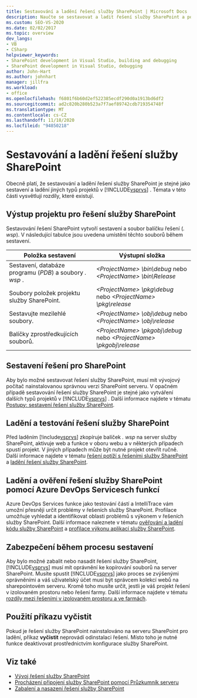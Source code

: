 ```yaml
---
title: Sestavování a ladění řešení služby SharePoint | Microsoft Docs
description: Naučte se sestavovat a ladit řešení služby SharePoint a porozumět tomu, jak se liší od vytváření a ladění jiných typů projektů v aplikaci Visual Studio.
ms.custom: SEO-VS-2020
ms.date: 02/02/2017
ms.topic: overview
dev_langs:
- VB
- CSharp
helpviewer_keywords:
- SharePoint development in Visual Studio, building and debugging
- SharePoint development in Visual Studio, debugging
author: John-Hart
ms.author: johnhart
manager: jillfra
ms.workload:
- office
ms.openlocfilehash: f6801f6b60d2ef522385ecdf290d0a1913bd6df2
ms.sourcegitcommit: ad2c820b280b523a7f7aef89742cdb719354748f
ms.translationtype: MT
ms.contentlocale: cs-CZ
ms.lasthandoff: 11/18/2020
ms.locfileid: "94850218"
---
```

# <a name="build-and-debug-sharepoint-solutions"></a>Sestavování a ladění řešení služby SharePoint
  Obecně platí, že sestavování a ladění řešení služby SharePoint je stejné jako sestavení a ladění jiných typů projektů v [!INCLUDE[vsprvs](../sharepoint/includes/vsprvs-md.md)] . Témata v této části vysvětlují rozdíly, které existují.

## <a name="project-output-for-sharepoint-solutions"></a>Výstup projektu pro řešení služby SharePoint
 Sestavování řešení SharePoint vytvoří sestavení a soubor balíčku řešení (*. wsp*). V následující tabulce jsou uvedena umístění těchto souborů během sestavení.

|Položka sestavení|Výstupní složka|
|----------------|-------------------|
|Sestavení, databáze programu (*PDB*) a soubory *. wsp* .|*\<ProjectName> \bin\debug* nebo *\<ProjectName> \bin\Release*|
|Soubory položek projektu služby SharePoint.|*\<ProjectName> \pkg\debug* nebo *\<ProjectName> \pkg\release*|
|Sestavujte mezilehlé soubory.|*\<ProjectName> \obj\debug* nebo *\<ProjectName> \obj\release*|
|Balíčky zprostředkujících souborů.|*\<ProjectName> \pkgobj\debug* nebo *\<ProjectName> \pkgobj\release*|

## <a name="build-sharepoint-solutions"></a>Sestavení řešení pro SharePoint
 Aby bylo možné sestavovat řešení služby SharePoint, musí mít vývojový počítač nainstalovanou správnou verzi SharePoint serveru. V opačném případě sestavování řešení služby SharePoint je stejné jako vytváření dalších typů projektů v [!INCLUDE[vsprvs](../sharepoint/includes/vsprvs-md.md)] . Další informace najdete v tématu [Postupy: sestavení řešení služby SharePoint](../sharepoint/how-to-build-sharepoint-solutions.md).

## <a name="debug-and-test-sharepoint-solutions"></a>Ladění a testování řešení služby SharePoint
 Před laděním [!include[vsprvs](../sharepoint/includes/vsprvs-md.md)] zkopíruje balíček *. wsp* na server služby SharePoint, aktivuje web a funkce v oboru webu a v některých případech spustí projekt. V jiných případech může být nutné projekt otevřít ručně. Další informace najdete v tématu [řešení potíží s řešeními služby SharePoint](../sharepoint/troubleshooting-sharepoint-solutions.md) a [ladění řešení služby SharePoint](../sharepoint/debugging-sharepoint-solutions.md).

## <a name="debug-and-verify-sharepoint-solutions-by-using-azure-devops-services-features"></a>Ladění a ověření řešení služby SharePoint pomocí Azure DevOps Servicesch funkcí
 Azure DevOps Services funkce jako testování částí a IntelliTrace vám umožní přesněji určit problémy v řešeních služby SharePoint. Profilace umožňuje vyhledat a identifikovat oblasti problémů s výkonem v řešeních služby SharePoint. Další informace naleznete v tématu [ověřování a ladění kódu služby SharePoint](../sharepoint/verifying-and-debugging-sharepoint-code.md) a [profilace výkonu aplikací služby SharePoint](../sharepoint/profiling-the-performance-of-sharepoint-applications.md).

## <a name="security-during-the-build-process"></a>Zabezpečení během procesu sestavení
 Aby bylo možné zabalit nebo nasadit řešení služby SharePoint, [!INCLUDE[vsprvs](../sharepoint/includes/vsprvs-md.md)] musí mít oprávnění ke kopírování souborů na server SharePoint. Musíte spustit [!INCLUDE[vsprvs](../sharepoint/includes/vsprvs-md.md)] jako proces se zvýšenými oprávněními a váš uživatelský účet musí být správcem kolekcí webů na sharepointovém serveru. Kromě toho musíte určit, jestli je váš projekt řešení v izolovaném prostoru nebo řešení farmy. Další informace najdete v tématu [rozdíly mezi řešeními v izolovaném prostoru a ve farmách](../sharepoint/differences-between-sandboxed-and-farm-solutions.md).

## <a name="using-the-clean-command"></a>Použití příkazu vyčistit
 Pokud je řešení služby SharePoint nainstalováno na serveru SharePoint pro ladění, příkaz **vyčistit** neprovádí odinstalaci řešení. Místo toho je nutné funkce deaktivovat prostřednictvím konfigurace služby SharePoint.

## <a name="see-also"></a>Viz také
- [Vývoj řešení služby SharePoint](../sharepoint/developing-sharepoint-solutions.md)
- [Procházení připojení služby SharePoint pomocí Průzkumník serveru](../sharepoint/browsing-sharepoint-connections-using-server-explorer.md)
- [Zabalení a nasazení řešení služby SharePoint](../sharepoint/packaging-and-deploying-sharepoint-solutions.md)
